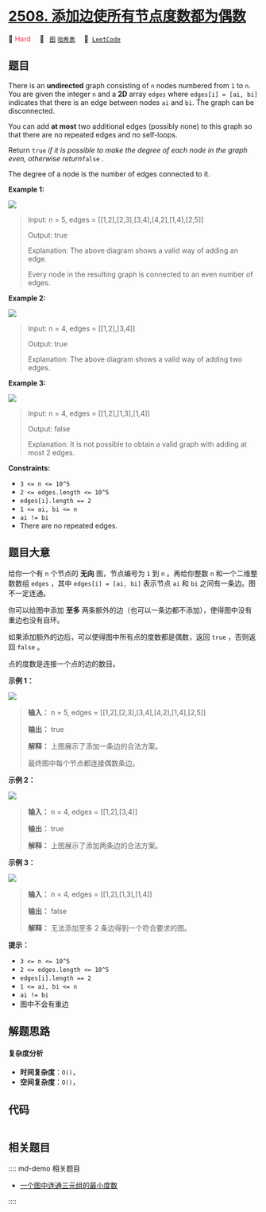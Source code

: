 # [2508. 添加边使所有节点度数都为偶数](https://leetcode.com/problems/add-edges-to-make-degrees-of-all-nodes-even)

🔴 <font color=#ff334b>Hard</font>&emsp; 🔖&ensp; [`图`](/leetcode/outline/tag/graph.md) [`哈希表`](/leetcode/outline/tag/hash-table.md)&emsp; 🔗&ensp;[`LeetCode`](https://leetcode.com/problems/add-edges-to-make-degrees-of-all-nodes-even)


## 题目

There is an **undirected** graph consisting of `n` nodes numbered from `1` to
`n`. You are given the integer `n` and a **2D** array `edges` where `edges[i]
= [ai, bi]` indicates that there is an edge between nodes `ai` and `bi`. The
graph can be disconnected.

You can add **at most** two additional edges (possibly none) to this graph so
that there are no repeated edges and no self-loops.

Return `true` _if it is possible to make the degree of each node in the graph
even, otherwise return_`false` _._

The degree of a node is the number of edges connected to it.



**Example 1:**

![](https://assets.leetcode.com/uploads/2022/10/26/agraphdrawio.png)

> Input: n = 5, edges = [[1,2],[2,3],[3,4],[4,2],[1,4],[2,5]]
> 
> Output: true
> 
> Explanation: The above diagram shows a valid way of adding an edge.
> 
> Every node in the resulting graph is connected to an even number of edges.

**Example 2:**

![](https://assets.leetcode.com/uploads/2022/10/26/aagraphdrawio.png)

> Input: n = 4, edges = [[1,2],[3,4]]
> 
> Output: true
> 
> Explanation: The above diagram shows a valid way of adding two edges.

**Example 3:**

![](https://assets.leetcode.com/uploads/2022/10/26/aaagraphdrawio.png)

> Input: n = 4, edges = [[1,2],[1,3],[1,4]]
> 
> Output: false
> 
> Explanation: It is not possible to obtain a valid graph with adding at most 2 edges.



**Constraints:**

  * `3 <= n <= 10^5`
  * `2 <= edges.length <= 10^5`
  * `edges[i].length == 2`
  * `1 <= ai, bi <= n`
  * `ai != bi`
  * There are no repeated edges.


## 题目大意

给你一个有 `n` 个节点的 **无向**  图，节点编号为 `1` 到 `n` 。再给你整数 `n` 和一个二维整数数组 `edges` ，其中
`edges[i] = [ai, bi]` 表示节点 `ai` 和 `bi` 之间有一条边。图不一定连通。

你可以给图中添加 **至多**  两条额外的边（也可以一条边都不添加），使得图中没有重边也没有自环。

如果添加额外的边后，可以使得图中所有点的度数都是偶数，返回 `true` ，否则返回 `false` 。

点的度数是连接一个点的边的数目。



**示例 1：**

![](https://assets.leetcode.com/uploads/2022/10/26/agraphdrawio.png)

> 
> 
> 
> 
> 
> **输入：** n = 5, edges = [[1,2],[2,3],[3,4],[4,2],[1,4],[2,5]]
> 
> **输出：** true
> 
> **解释：** 上图展示了添加一条边的合法方案。
> 
> 最终图中每个节点都连接偶数条边。
> 
> 

**示例 2：**

![](https://assets.leetcode.com/uploads/2022/10/26/aagraphdrawio.png)

> 
> 
> 
> 
> 
> **输入：** n = 4, edges = [[1,2],[3,4]]
> 
> **输出：** true
> 
> **解释：** 上图展示了添加两条边的合法方案。

**示例 3：**

![](https://assets.leetcode.com/uploads/2022/10/26/aaagraphdrawio.png)

> 
> 
> 
> 
> 
> **输入：** n = 4, edges = [[1,2],[1,3],[1,4]]
> 
> **输出：** false
> 
> **解释：** 无法添加至多 2 条边得到一个符合要求的图。



**提示：**

  * `3 <= n <= 10^5`
  * `2 <= edges.length <= 10^5`
  * `edges[i].length == 2`
  * `1 <= ai, bi <= n`
  * `ai != bi`
  * 图中不会有重边


## 解题思路

#### 复杂度分析

- **时间复杂度**：`O()`，
- **空间复杂度**：`O()`，

## 代码

```javascript

```

## 相关题目

:::: md-demo 相关题目
- [一个图中连通三元组的最小度数](https://leetcode.com/problems/minimum-degree-of-a-connected-trio-in-a-graph)

::::
